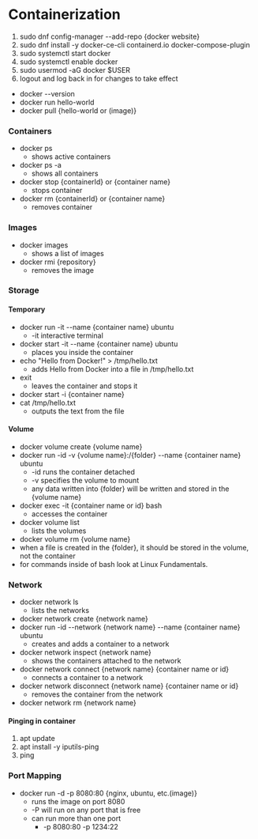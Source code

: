 # **Containerization**
1. sudo dnf config-manager --add-repo {docker website}
2. sudo dnf install -y docker-ce-cli containerd.io docker-compose-plugin
3. sudo systemctl start docker
4. sudo systemctl enable docker
5. sudo usermod -aG docker $USER
6. logout and log back in for changes to take effect
- docker --version
- docker run hello-world
- docker pull {hello-world or (image)}
### Containers
- docker ps
    - shows active containers
- docker ps -a
    - shows all containers
- docker stop {containerId} or {container name}
    - stops container
- docker rm {containerId} or {container name}
    - removes container
### Images
- docker images
    - shows a  list of images
- docker rmi {repository}
    - removes the image
### Storage
#### Temporary
- docker run -it --name {container name} ubuntu
    - -it interactive terminal
- docker start -it --name {container name} ubuntu
    - places you inside the container
- echo "Hello from Docker!" > /tmp/hello.txt
    - adds Hello from Docker into a file in /tmp/hello.txt
- exit
    - leaves the container and stops it
- docker start -i {container name}
- cat /tmp/hello.txt
    - outputs the text from the file
#### Volume
- docker volume create {volume name}
- docker run -id -v {volume name}:/{folder} --name {container name} ubuntu
    - -id runs the container detached
    - -v specifies the volume to mount
    - any data written into {folder} will be written and stored in the {volume name}
- docker exec -it {container name or id} bash
    - accesses the container
- docker volume list
    - lists the volumes
- docker volume rm {volume name}
- when a file is created in the {folder}, it should be stored in the volume, not the container
- for commands inside of bash look at Linux Fundamentals.
### Network
- docker network ls
    - lists the networks
- docker network create {network name}
- docker run -id --network {network name} --name {container name} ubuntu
    - creates and adds a container to a network 
- docker network inspect {network name}
    - shows the containers attached to the network
- docker network connect {network name} {container name or id}
    - connects a container to a network
- docker network disconnect {network name} {container name or id}
    - removes the container from the network
- docker network rm {network name}
#### Pinging in container
1. apt update
2. apt install -y iputils-ping
3. ping
### Port Mapping
- docker run -d -p 8080:80 {nginx, ubuntu, etc.(image)}
    - runs the image on port 8080
    - -P will run on any port that is free
    - can run more than one port
        - -p 8080:80 -p 1234:22